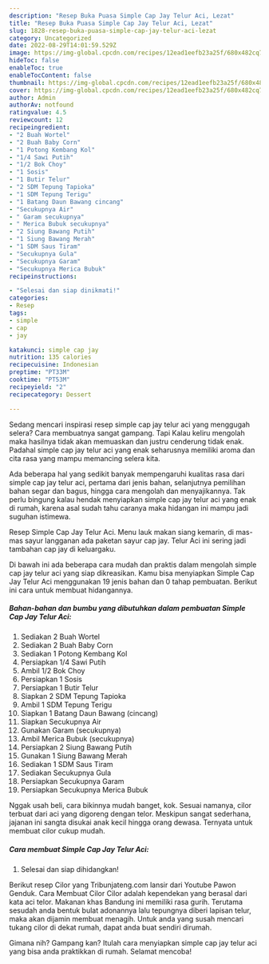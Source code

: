 ```yaml
---
description: "Resep Buka Puasa Simple Cap Jay Telur Aci, Lezat"
title: "Resep Buka Puasa Simple Cap Jay Telur Aci, Lezat"
slug: 1828-resep-buka-puasa-simple-cap-jay-telur-aci-lezat
category: Uncategorized
date: 2022-08-29T14:01:59.529Z
image: https://img-global.cpcdn.com/recipes/12ead1eefb23a25f/680x482cq70/simple-cap-jay-telur-aci-foto-resep-utama.jpg
hideToc: false
enableToc: true
enableTocContent: false
thumbnail: https://img-global.cpcdn.com/recipes/12ead1eefb23a25f/680x482cq70/simple-cap-jay-telur-aci-foto-resep-utama.jpg
cover: https://img-global.cpcdn.com/recipes/12ead1eefb23a25f/680x482cq70/simple-cap-jay-telur-aci-foto-resep-utama.jpg
author: Admin
authorAv: notfound
ratingvalue: 4.5
reviewcount: 12
recipeingredient:
- "2 Buah Wortel"
- "2 Buah Baby Corn"
- "1 Potong Kembang Kol"
- "1/4 Sawi Putih"
- "1/2 Bok Choy"
- "1 Sosis"
- "1 Butir Telur"
- "2 SDM Tepung Tapioka"
- "1 SDM Tepung Terigu"
- "1 Batang Daun Bawang cincang"
- "Secukupnya Air"
- " Garam secukupnya"
- " Merica Bubuk secukupnya"
- "2 Siung Bawang Putih"
- "1 Siung Bawang Merah"
- "1 SDM Saus Tiram"
- "Secukupnya Gula"
- "Secukupnya Garam"
- "Secukupnya Merica Bubuk"
recipeinstructions:

- "Selesai dan siap dinikmati!"
categories:
- Resep
tags:
- simple
- cap
- jay

katakunci: simple cap jay 
nutrition: 135 calories
recipecuisine: Indonesian
preptime: "PT33M"
cooktime: "PT53M"
recipeyield: "2"
recipecategory: Dessert

---
```



Sedang mencari inspirasi resep simple cap jay telur aci yang menggugah selera? Cara membuatnya sangat gampang. Tapi Kalau keliru mengolah maka hasilnya tidak akan memuaskan dan justru cenderung tidak enak. Padahal simple cap jay telur aci yang enak seharusnya memiliki aroma dan cita rasa yang mampu memancing selera kita.


Ada beberapa hal yang sedikit banyak mempengaruhi kualitas rasa dari simple cap jay telur aci, pertama dari jenis bahan, selanjutnya pemilihan bahan segar dan bagus, hingga cara mengolah dan menyajikannya. Tak perlu bingung kalau hendak menyiapkan simple cap jay telur aci yang enak di rumah, karena asal sudah tahu caranya maka hidangan ini mampu jadi suguhan istimewa.

Resep Simple Cap Jay Telur Aci. Menu lauk makan siang kemarin, di mas-mas sayur langganan ada paketan sayur cap jay. Telur Aci ini sering jadi tambahan cap jay di keluargaku.


Di bawah ini ada beberapa cara mudah dan praktis dalam mengolah simple cap jay telur aci yang siap dikreasikan. Kamu bisa menyiapkan Simple Cap Jay Telur Aci menggunakan 19 jenis bahan dan 0 tahap pembuatan. Berikut ini cara untuk membuat hidangannya.

<!--inarticleads1-->

##### Bahan-bahan dan bumbu yang dibutuhkan dalam pembuatan Simple Cap Jay Telur Aci:

1. Sediakan 2 Buah Wortel
1. Sediakan 2 Buah Baby Corn
1. Sediakan 1 Potong Kembang Kol
1. Persiapkan 1/4 Sawi Putih
1. Ambil 1/2 Bok Choy
1. Persiapkan 1 Sosis
1. Persiapkan 1 Butir Telur
1. Siapkan 2 SDM Tepung Tapioka
1. Ambil 1 SDM Tepung Terigu
1. Siapkan 1 Batang Daun Bawang (cincang)
1. Siapkan Secukupnya Air
1. Gunakan  Garam (secukupnya)
1. Ambil  Merica Bubuk (secukupnya)
1. Persiapkan 2 Siung Bawang Putih
1. Gunakan 1 Siung Bawang Merah
1. Sediakan 1 SDM Saus Tiram
1. Sediakan Secukupnya Gula
1. Persiapkan Secukupnya Garam
1. Persiapkan Secukupnya Merica Bubuk


Nggak usah beli, cara bikinnya mudah banget, kok. Sesuai namanya, cilor terbuat dari aci yang digoreng dengan telor. Meskipun sangat sederhana, jajanan ini sangta disukai anak kecil hingga orang dewasa. Ternyata untuk membuat cilor cukup mudah. 

<!--inarticleads2-->

##### Cara membuat Simple Cap Jay Telur Aci:


1. Selesai dan siap dihidangkan!

Berikut resep Cilor yang Tribunjateng.com lansir dari Youtube Pawon Genduk. Cara Membuat Cilor Cilor adalah kependekan yang berasal dari kata aci telor. Makanan khas Bandung ini memiliki rasa gurih. Terutama sesudah anda bentuk bulat adonannya lalu tepungnya diberi lapisan telur, maka akan dijamin membuat menagih. Untuk anda yang susah mencari tukang cilor di dekat rumah, dapat anda buat sendiri dirumah. 

Gimana nih? Gampang kan? Itulah cara menyiapkan simple cap jay telur aci yang bisa anda praktikkan di rumah. Selamat mencoba!
